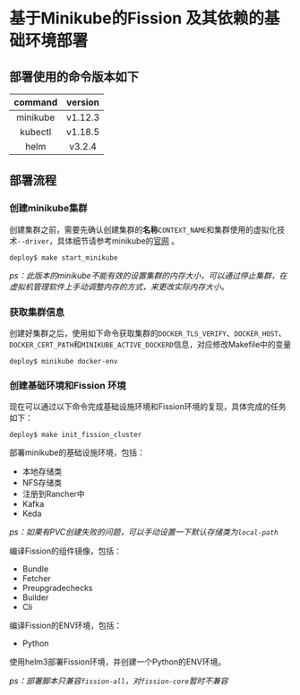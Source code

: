 # 基于Minikube的Fission 及其依赖的基础环境部署

## 部署使用的命令版本如下

| command  | version |
| :------: | :-----: |
| minikube | v1.12.3 |
| kubectl  | v1.18.5 |
|   helm   | v3.2.4  |


## 部署流程

### 创建minikube集群

创建集群之前，需要先确认创建集群的**名称**`CONTEXT_NAME`和集群使用的虚拟化技术`--driver`，具体细节请参考minikube的[官网](https://kubernetes.io/zh/docs/setup/learning-environment/minikube/) 。

```shell
deploy$ make start_minikube
```

*ps：此版本的minikube不能有效的设置集群的内存大小，可以通过停止集群，在虚拟机管理软件上手动调整内存的方式，来更改实际内存大小。*

### 获取集群信息

创建好集群之后，使用如下命令获取集群的`DOCKER_TLS_VERIFY`、`DOCKER_HOST`、`DOCKER_CERT_PATH`和`MINIKUBE_ACTIVE_DOCKERD`信息，对应修改Makefile中的变量

```shell
deploy$ minikube docker-env
```

### 创建基础环境和Fission 环境

现在可以通过以下命令完成基础设施环境和Fission环境的复现，具体完成的任务如下：

```shell
deploy$ make init_fission_cluster
```

部署minikube的基础设施环境，包括：

* 本地存储类
* NFS存储类
* 注册到Rancher中
* Kafka
* Keda

*ps：如果有PVC创建失败的问题，可以手动设置一下默认存储类为`local-path`*

编译Fission的组件镜像，包括：

* Bundle
* Fetcher
* Preupgradechecks
* Builder
* Cli

编译Fission的ENV环境，包括：

* Python

使用helm3部署Fission环境，并创建一个Python的ENV环境。

*ps：部署脚本只兼容`fission-all`，对`fission-core`暂时不兼容*